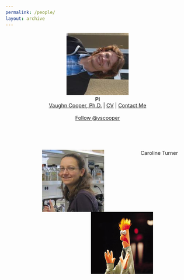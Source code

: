 ```yaml
---
permalink: /people/
layout: archive
---
```

<p align="center">
  <img src="/images/CooperHeadshot.jpeg" />
  <br>
  <b>PI</b>
  <br>
  <a href="/people/VaughnCooper/">Vaughn Cooper, Ph.D.</a> |
  <a href="/cooper-bio">CV</a> |
  <a href="mailto:vaughn.cooper@pitt.edu">Contact Me</a><br><br>
  <a href="https://twitter.com/vscooper" class="twitter-follow-button" data-show-count="false">Follow @vscooper</a><script async src="//platform.twitter.com/widgets.js" charset="utf-8"></script>
</p>
<br><br><br>


<p>
  <img src="/images/turner.jpeg.jpg" align="left" hspace="100">
  <img src="/images/beakerhands.jpg" align="right" hspace="100">
</p>

<p> 
  Caroline Turner
</p>
